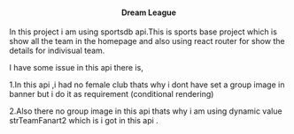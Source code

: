 <h4 align="center">Dream League</h4>

<p>In this project i am using sportsdb api.This is sports base project which is show all the team in the homepage and also using react router for show the details for indivisual team.</p>

<p>I have some issue in this api there is,
<p>1.In this api ,i had no female club thats why i dont have set a group image in banner but i do it as requirement (conditional rendering)</p>
<p>2.Also there no group image in this api thats why i am using dynamic value strTeamFanart2 which is i got in this api .</p>

 
